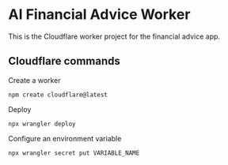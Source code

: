 # AI Financial Advice Worker

This is the Cloudflare worker project for the financial advice app.

## Cloudflare commands

Create a worker

```
npm create cloudflare@latest
```

Deploy

```
npx wrangler deploy
```

Configure an environment variable

```
npx wrangler secret put VARIABLE_NAME
```

